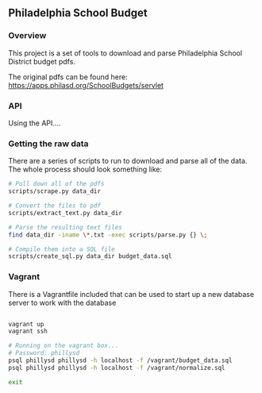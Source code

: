 ## Philadelphia School Budget

### Overview
This project is a set of tools to download and parse
Philadelphia School District budget pdfs.

The original pdfs can be found here:
https://apps.philasd.org/SchoolBudgets/servlet

### API
Using the API....

### Getting the raw data

There are a series of scripts to run to download and
parse all of the data. The whole process should look
something like:

```bash
# Pull down all of the pdfs
scripts/scrape.py data_dir

# Convert the files to pdf
scripts/extract_text.py data_dir

# Parse the resulting text files
find data_dir -iname \*.txt -exec scripts/parse.py {} \;

# Compile them into a SQL file
scripts/create_sql.py data_dir budget_data.sql
```

### Vagrant

There is a Vagrantfile included that can be used to start
up a new database server to work with the database

```bash

vagrant up
vagrant ssh

# Running on the vagrant box...
# Password: phillysd
psql phillysd phillysd -h localhost -f /vagrant/budget_data.sql
psql phillysd phillysd -h localhost -f /vagrant/normalize.sql

exit
```